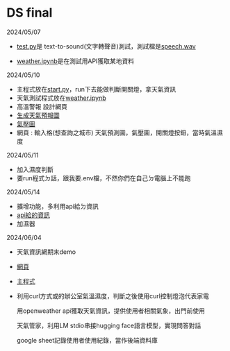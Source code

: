 # DS final
2024/05/07




- [test.py](期末/test.py)是 text-to-sound(文字轉聲音)測試，測試檔是[speech.wav](期末/speech.wav)


- [weather.ipynb](期末/weather.ipynb)是在測試用API獲取某地資料

2024/05/10


-  主程式放在[start.py](期末/start.py)，run下去能做判斷開關燈，拿天氣資訊
-  天氣測試程式放在[weather.ipynb](期末/weather.ipynb)
-  高溫警報  設計網頁
-  [生成天氣預報圖](https://openweathermap.org/widgets-constructor)
-  [氣壓圖](https://openweathermap.org/api/weathermaps)
-  網頁 : 輸入格(想查詢之城市) 天氣預測圖，氣壓圖，開關燈按鈕，當時氣溫濕度

2024/05/11

-  加入濕度判斷
-  要run程式ㄉ話，跟我要.env檔，不然你們在自己ㄉ電腦上不能跑

2024/05/14

-  擴增功能，多利用api給ㄉ資訊
-  [api給的資訊](https://openweathermap.org/current)
-  加濕器

2024/06/04
-  天氣資訊網期末demo
-  [網頁](templates/index.html)
-  [主程式](flask/AI.py)
-  利用curl方式或的辦公室氣溫濕度，判斷之後使用curl控制燈泡代表家電
   
      用openweather api獲取天氣資訊，提供使用者相關氣象，出門前使用

      天氣管家，利用LM stdio串接hugging face語言模型，實現問答對話

      google sheet記錄使用者使用紀錄，當作後端資料庫

